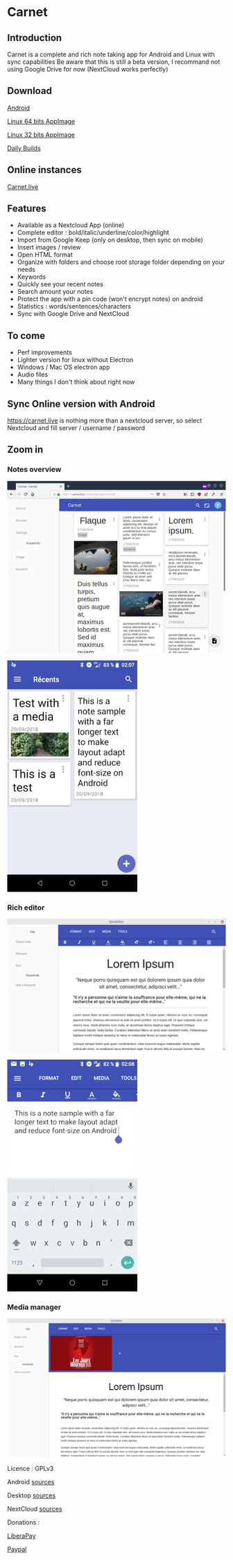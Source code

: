 # Carnet


## Introduction

Carnet is a complete and rich note taking app for Android and Linux with sync capabilities
Be aware that this is still a beta version, I recommand not using Google Drive for now (NextCloud works perfectly)

## Download

[Android](https://qn.phie.ovh/binaries/android/current.apk)

[Linux 64 bits AppImage](https://qn.phie.ovh/binaries/desktop/current64.AppImage)

[Linux 32 bits AppImage](https://qn.phie.ovh/binaries/desktop/current32.AppImage)

[Daily Builds](https://qn.phie.ovh/binaries)


## Online instances

[Carnet.live](https://carnet.live)


## Features

- Available as a Nextcloud App (online)
- Complete editor : bold/italic/underline/color/highlight
- Import from Google Keep (only on desktop, then sync on mobile)
- Insert images / review
- Open HTML format
- Organize with folders and choose root storage folder depending on your needs
- Keywords
- Quickly see your recent notes
- Search amount your notes
- Protect the app with a pin code (won't encrypt notes) on android
- Statistics : words/sentences/characters
- Sync with Google Drive and NextCloud

## To come

- Perf improvements
- Lighter version for linux without Electron
- Windows / Mac OS electron app
- Audio files
- Many things I don't think about right now


## Sync Online version with Android

https://carnet.live is nothing more than a nextcloud server, so select Nextcloud and fill server / username / password


## Zoom in

### Notes overview



![Desktop Overview](intro/overview.png)

<img  src="intro/overview-android.png" alt="android overview" width="300">


### Rich editor

![Desktop editor](intro/deskeditor.png)
 
<img src="intro/editor-android.png" alt="android editor" width="300">

### Media manager

![Media manager](intro/mediamanager.png)

Licence : GPLv3

Android [sources](../../../CarnetAndroid)

Desktop [sources](../../../CarnetElectron)

NextCloud [sources](../../../CarnetNextcloud)


Donations :

[LiberaPay](https://liberapay.com/Phie)


[Paypal](https://www.paypal.com/cgi-bin/webscr?cmd=_s-xclick&hosted_button_id=YMHT55NSCLER6)
